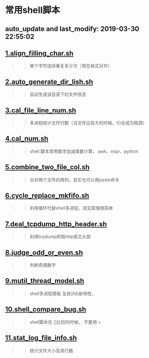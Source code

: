 

常用shell脚本
====
auto_update and last_modify: 2019-03-30 22:55:02
-------
## [1.align_filling_char.sh](https://github.com/lotluck/shell/blob/master/shell_script/align_filling_char.sh)
>>  某个字符连续重复多少次（用在格式对齐）
## [2.auto_generate_dir_lish.sh](https://github.com/lotluck/shell/blob/master/shell_script/auto_generate_dir_lish.sh)
>> 自动生成该目录下的文件信息
## [3.cal_file_line_num.sh](https://github.com/lotluck/shell/blob/master/shell_script/cal_file_line_num.sh)
>> 多进程统计文件行数（当文件比较大的时候，IO会成为瓶颈）
## [4.cal_num.sh](https://github.com/lotluck/shell/blob/master/shell_script/cal_num.sh)
>> shell 脚本常用数学加减乘数计算， awk、expr、python
## [5.combine_two_file_col.sh](https://github.com/lotluck/shell/blob/master/shell_script/combine_two_file_col.sh)
>> 合并两个文件的两列，其实也可以用paste命令
## [6.cycle_replace_mkfifo.sh](https://github.com/lotluck/shell/blob/master/shell_script/cycle_replace_mkfifo.sh)
>> 利用循环代替shell多进程，其实原理很简单
## [7.deal_tcpdump_http_header.sh](https://github.com/lotluck/shell/blob/master/shell_script/deal_tcpdump_http_header.sh)
>> 利用tcpdump抓取http报文头部
## [8.judge_odd_or_even.sh](https://github.com/lotluck/shell/blob/master/shell_script/judge_odd_or_even.sh)
>> 判断奇偶数字
## [9.mutil_thread_model.sh](https://github.com/lotluck/shell/blob/master/shell_script/mutil_thread_model.sh)
>> shell多进程模板 及其{fd}新特性，
## [10.shell_compare_bug.sh](https://github.com/lotluck/shell/blob/master/shell_script/shell_compare_bug.sh)
>>  shell脚本在 []比较的时候， 不要用 > 
## [11.stat_log_file_info.sh](https://github.com/lotluck/shell/blob/master/shell_script/stat_log_file_info.sh)
>> 统计文件大小及其行数




